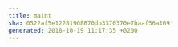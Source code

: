```yaml
---
title: maint
sha: 0522af5e12281908870db3370370e7baaf56a169
generated: 2018-10-19 11:17:35 +0200
---
```

